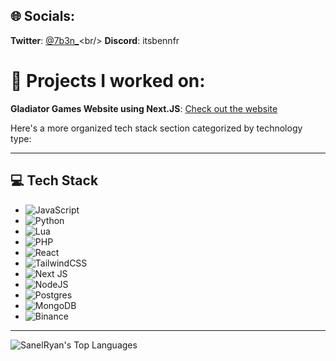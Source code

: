 ## 🌐 Socials:
**Twitter**: [@7b3n_](https://twitter.com/7b3n_)<br/>
**Discord**: itsbennfr<br/>

# 📖 Projects I worked on:
**Gladiator Games Website using Next.JS**: [Check out the website](https://gladiatorgames.xyz/)<br/>

Here's a more organized tech stack section categorized by technology type:

---

## 💻 Tech Stack
- ![JavaScript](https://img.shields.io/badge/javascript-%23323330.svg?style=for-the-badge&logo=javascript&logoColor=%23F7DF1E)
- ![Python](https://img.shields.io/badge/python-3670A0?style=for-the-badge&logo=python&logoColor=ffdd54)
- ![Lua](https://img.shields.io/badge/lua-%232C2D72.svg?style=for-the-badge&logo=lua&logoColor=white)
- ![PHP](https://img.shields.io/badge/php-%23777BB4.svg?style=for-the-badge&logo=php&logoColor=white)
- ![React](https://img.shields.io/badge/react-%2320232a.svg?style=for-the-badge&logo=react&logoColor=%2361DAFB)
- ![TailwindCSS](https://img.shields.io/badge/tailwindcss-%2338B2AC.svg?style=for-the-badge&logo=tailwind-css&logoColor=white)
- ![Next JS](https://img.shields.io/badge/Next-black?style=for-the-badge&logo=next.js&logoColor=white)
- ![NodeJS](https://img.shields.io/badge/node.js-6DA55F?style=for-the-badge&logo=node.js&logoColor=white)
- ![Postgres](https://img.shields.io/badge/postgres-%23316192.svg?style=for-the-badge&logo=postgresql&logoColor=white)
- ![MongoDB](https://img.shields.io/badge/MongoDB-%234ea94b.svg?style=for-the-badge&logo=mongodb&logoColor=white)
- ![Binance](https://img.shields.io/badge/Binance-FCD535?style=for-the-badge&logo=binance&logoColor=white)

---

![SanelRyan's Top Languages](https://github-readme-stats.vercel.app/api/top-langs/?username=SanelRyan&theme=dark&show_icons=true&hide_border=true&layout=compact) 
